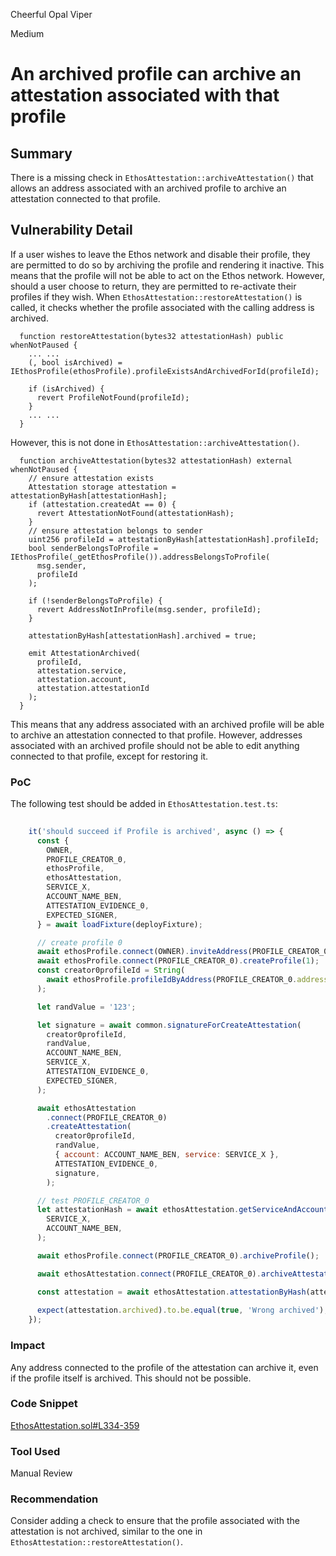 Cheerful Opal Viper

Medium

# An archived profile can archive an attestation associated with that profile

## Summary

There is a missing check in `EthosAttestation::archiveAttestation()` that allows an address associated with an archived profile to archive an attestation connected to that profile.

## Vulnerability Detail

If a user wishes to leave the Ethos network and disable their profile, they are permitted to do so by archiving the profile and rendering it inactive. This means that the profile will not be able to act on the Ethos network. However, should a user choose to return, they are permitted to re-activate their profiles if they wish.
When `EthosAttestation::restoreAttestation()` is called, it checks whether the profile associated with the calling address is archived.

```solidity
  function restoreAttestation(bytes32 attestationHash) public whenNotPaused {
    ... ...
    (, bool isArchived) = IEthosProfile(ethosProfile).profileExistsAndArchivedForId(profileId);

    if (isArchived) {
      revert ProfileNotFound(profileId);
    }
    ... ...
  }
```

However, this is not done in `EthosAttestation::archiveAttestation()`.

```solidity
  function archiveAttestation(bytes32 attestationHash) external whenNotPaused {
    // ensure attestation exists
    Attestation storage attestation = attestationByHash[attestationHash];
    if (attestation.createdAt == 0) {
      revert AttestationNotFound(attestationHash);
    }
    // ensure attestation belongs to sender
    uint256 profileId = attestationByHash[attestationHash].profileId;
    bool senderBelongsToProfile = IEthosProfile(_getEthosProfile()).addressBelongsToProfile(
      msg.sender,
      profileId
    );

    if (!senderBelongsToProfile) {
      revert AddressNotInProfile(msg.sender, profileId);
    }

    attestationByHash[attestationHash].archived = true;

    emit AttestationArchived(
      profileId,
      attestation.service,
      attestation.account,
      attestation.attestationId
    );
  }
```

This means that any address associated with an archived profile will be able to archive an attestation connected to that profile. However, addresses associated with an archived profile should not be able to edit anything connected to that profile, except for restoring it.

### PoC

The following test should be added in `EthosAttestation.test.ts`:

```javascript
 
    it('should succeed if Profile is archived', async () => {
      const {
        OWNER,
        PROFILE_CREATOR_0,
        ethosProfile,
        ethosAttestation,
        SERVICE_X,
        ACCOUNT_NAME_BEN,
        ATTESTATION_EVIDENCE_0,
        EXPECTED_SIGNER,
      } = await loadFixture(deployFixture);

      // create profile 0
      await ethosProfile.connect(OWNER).inviteAddress(PROFILE_CREATOR_0.address);
      await ethosProfile.connect(PROFILE_CREATOR_0).createProfile(1);
      const creator0profileId = String(
        await ethosProfile.profileIdByAddress(PROFILE_CREATOR_0.address),
      );

      let randValue = '123';

      let signature = await common.signatureForCreateAttestation(
        creator0profileId,
        randValue,
        ACCOUNT_NAME_BEN,
        SERVICE_X,
        ATTESTATION_EVIDENCE_0,
        EXPECTED_SIGNER,
      );

      await ethosAttestation
        .connect(PROFILE_CREATOR_0)
        .createAttestation(
          creator0profileId,
          randValue,
          { account: ACCOUNT_NAME_BEN, service: SERVICE_X },
          ATTESTATION_EVIDENCE_0,
          signature,
        );

      // test PROFILE_CREATOR_0
      let attestationHash = await ethosAttestation.getServiceAndAccountHash(
        SERVICE_X,
        ACCOUNT_NAME_BEN,
      );

      await ethosProfile.connect(PROFILE_CREATOR_0).archiveProfile();

      await ethosAttestation.connect(PROFILE_CREATOR_0).archiveAttestation(attestationHash);

      const attestation = await ethosAttestation.attestationByHash(attestationHash);
  
      expect(attestation.archived).to.be.equal(true, 'Wrong archived');
    });
```

### Impact

Any address connected to the profile of the attestation can archive it, even if the profile itself is archived. This should not be possible.

### Code Snippet

[EthosAttestation.sol#L334-359](https://github.com/sherlock-audit/2024-10-ethos-network/blob/db37b9dc2b792e245eb683d8a956bcb7ef2f1a27/ethos/packages/contracts/contracts/EthosAttestation.sol#L334-L359)

### Tool Used

Manual Review

### Recommendation

Consider adding a check to ensure that the profile associated with the attestation is not archived, similar to the one in `EthosAttestation::restoreAttestation()`.